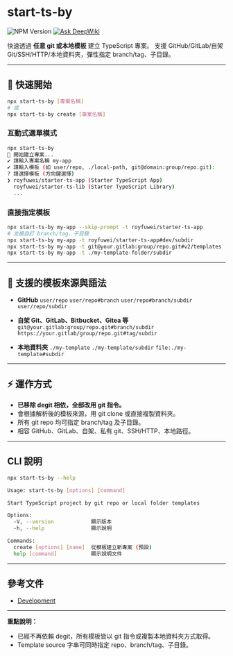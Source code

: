 # start-ts-by

![NPM Version](https://img.shields.io/npm/v/start-ts-by) [![Ask DeepWiki](https://deepwiki.com/badge.svg)](https://deepwiki.com/royfuwei/start-ts-by) 

快速透過 **任意 git 或本地模板** 建立 TypeScript 專案。
支援 GitHub/GitLab/自架 Git/SSH/HTTP/本地資料夾，彈性指定 branch/tag、子目錄。

---

## 🚀 快速開始

```sh
npx start-ts-by [專案名稱]
# 或
npx start-ts-by create [專案名稱]
```

### 互動式選單模式

```sh
npx start-ts-by
🚀 開始建立專案...
✔ 請輸入專案名稱 my-app
✔ 請輸入模板 (如 user/repo, ./local-path, git@domain:group/repo.git):
? 請選擇模板 (方向鍵選擇)
❯ royfuwei/starter-ts-app (Starter TypeScript App)
  royfuwei/starter-ts-lib (Starter TypeScript Library)
  ...
```

### 直接指定模板

```sh
npx start-ts-by my-app --skip-prompt -t royfuwei/starter-ts-app
# 支援自訂 branch/tag、子目錄
npx start-ts-by my-app -t royfuwei/starter-ts-app#dev/subdir
npx start-ts-by my-app -t git@your.gitlab:group/repo.git#v2/templates
npx start-ts-by my-app -t ./my-template-folder/subdir
```

---

## 📝 支援的模板來源與語法

* **GitHub**
  `user/repo`
  `user/repo#branch`
  `user/repo#branch/subdir`
  `user/repo/subdir`

* **自架 Git、GitLab、Bitbucket、Gitea 等**
  `git@your.gitlab:group/repo.git#branch/subdir`
  `https://your.gitlab/group/repo.git#tag/subdir`

* **本地資料夾**
  `./my-template`
  `./my-template/subdir`
  `file:./my-template#subdir`

---

## ⚡ 運作方式

* **已移除 degit 相依，全部改用 git 指令。**
* 會根據解析後的模板來源，用 git clone 或直接複製資料夾。
* 所有 git repo 均可指定 branch/tag 及子目錄。
* 相容 GitHub、GitLab、自架、私有 git、SSH/HTTP、本地路徑。

---

## CLI 說明

```sh
npx start-ts-by --help

Usage: start-ts-by [options] [command]

Start TypeScript project by git repo or local folder templates

Options:
  -V, --version            顯示版本
  -h, --help               顯示說明

Commands:
  create [options] [name]  從模板建立新專案 (預設)
  help [command]           顯示說明文件
```

---

## 參考文件

* [Development](./development.md)

---

**重點說明：**

* 已經不再依賴 degit，所有模板皆以 git 指令或複製本地資料夾方式取得。
* Template source 字串可同時指定 repo、branch/tag、子目錄。
